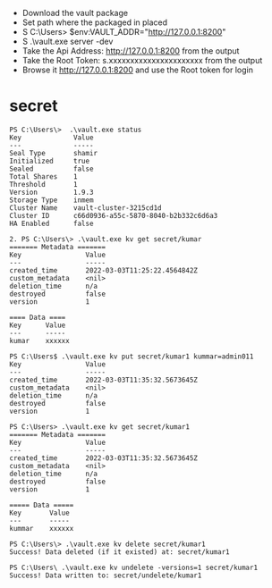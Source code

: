 - Download the vault package 
- Set path where the packaged in placed 
- S C:\Users\> $env:VAULT_ADDR="http://127.0.0.1:8200"
- S .\vault.exe server -dev
- Take the Api Address: http://127.0.0.1:8200 from the output
- Take the Root Token: s.xxxxxxxxxxxxxxxxxxxxxx from the output
- Browse it http://127.0.0.1:8200 and use the Root token for login

# secret 
```
PS C:\Users\>  .\vault.exe status
Key             Value
---             -----
Seal Type       shamir
Initialized     true
Sealed          false
Total Shares    1
Threshold       1
Version         1.9.3
Storage Type    inmem
Cluster Name    vault-cluster-3215cd1d
Cluster ID      c66d0936-a55c-5870-8040-b2b332c6d6a3
HA Enabled      false
```
```
2. PS C:\Users\> .\vault.exe kv get secret/kumar
======= Metadata =======
Key                Value
---                -----
created_time       2022-03-03T11:25:22.4564842Z
custom_metadata    <nil>
deletion_time      n/a
destroyed          false
version            1

==== Data ====
Key      Value
---      -----
kumar    xxxxxx
```

```
PS C:\Users$ .\vault.exe kv put secret/kumar1 kummar=admin011
Key                Value
---                -----
created_time       2022-03-03T11:35:32.5673645Z
custom_metadata    <nil>
deletion_time      n/a
destroyed          false
version            1
```
```
PS C:\Users> .\vault.exe kv get secret/kumar1
======= Metadata =======
Key                Value
---                -----
created_time       2022-03-03T11:35:32.5673645Z
custom_metadata    <nil>
deletion_time      n/a
destroyed          false
version            1

===== Data =====
Key       Value
---       -----
kummar    xxxxxx
```
```
PS C:\Users\> .\vault.exe kv delete secret/kumar1 
Success! Data deleted (if it existed) at: secret/kumar1
```
```
PS C:\Users\ .\vault.exe kv undelete -versions=1 secret/kumar1 
Success! Data written to: secret/undelete/kumar1
```

